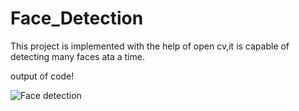 # Face_Detection
This project is implemented with the help of open cv,it is capable of detecting many faces ata a time.

output of code!


![Face detection](https://user-images.githubusercontent.com/98515024/151351773-477e9e18-46ef-4d60-9840-4c4ac7e73084.png)
